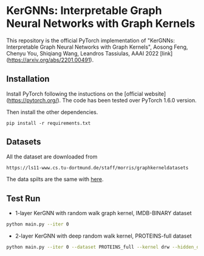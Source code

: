# KerGNNs: Interpretable Graph Neural Networks with Graph Kernels
This repository is the official PyTorch implementation of "KerGNNs: Interpretable Graph Neural Networks with Graph Kernels", Aosong Feng, Chenyu You, Shiqiang Wang, Leandros Tassiulas, AAAI 2022 [link] (https://arxiv.org/abs/2201.00491).


## Installation
Install PyTorch following the instuctions on the [official website] (https://pytorch.org/). The code has been tested over PyTorch 1.6.0 version.

Then install the other dependencies.
```
pip install -r requirements.txt
```
## Datasets
All the dataset are downloaded from
```bash
https://ls11-www.cs.tu-dortmund.de/staff/morris/graphkerneldatasets
```
The data spilts are the same with [here](https://github.com/diningphil/gnn-comparison).
## Test Run
- 1-layer KerGNN with random walk graph kernel, IMDB-BINARY dataset
```bash
python main.py --iter 0
```
- 2-layer KerGNN with deep random walk kernel, PROTEINS-full dataset
```bash
python main.py --iter 0 --dataset PROTEINS_full --kernel drw --hidden_dims 0 16 32 --size_graph_filter 4 4 --use_node_labels --no_norm
```
